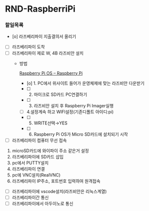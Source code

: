# RND-RaspberriPi

### 할일목록
- [o]  라즈베리파이 지출결의서 올리기
- [ ]  라즈베리파이 도착
- [ ]  라즈베리파이 제로 W, 4B 라즈비안 설치
    - 방법
        
        [Raspberry Pi OS – Raspberry Pi](https://www.raspberrypi.com/software/)
        
        - [o]  1. PC에서 위사이트 들어가 운영체제에 맞는 라즈비안 다운받기
        - [ ]  2. 마이크로 SD카드 PC연결하기
        - [ ]  3. 라즈비안 설치 후 Raspberry Pi Imager실행
        - [ ]  4.설정계속 하고 WIFI설정(기존디폴트 아이디:pi)
        - [ ]  5. WRITE선택→YES
        - [ ]  6. Raspberry Pi OS가 Micro SD카드에 설치되기 시작
        
- [ ]  라즈베리파이 컴퓨터 무선 접속
1.   microSD카드에 와이파이 주소 같은거 설정
2. 라즈베리파이에 SD카드 삽입
3. pc에서 PUTTY설치
4. 라즈베리파이 연결
5. pc에 VNC설치(RealVNC)
6. 라즈베리파이 IP주소, 포트번호 입력하여 원격접속
- [ ]  라즈베리파이에 vscode설치(라즈비안은 리눅스계열)
- [ ]  라즈베리파이간 통신
- [ ]  라즈베리파이에서 아두이노로 통신
